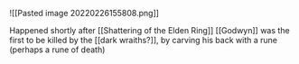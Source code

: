 ![[Pasted image 20220226155808.png]]

Happened shortly after [[Shattering of the Elden Ring]]
[[Godwyn]] was the first to be killed by the [[dark wraiths?]], by carving his back with a rune (perhaps a rune of death)